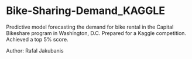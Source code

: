 # Bike-Sharing-Demand_KAGGLE
Predictive model forecasting the demand for bike rental in the Capital Bikeshare program in Washington, D.C. Prepared for a Kaggle competition. Achieved a top 5% score.


Author: Rafal Jakubanis
